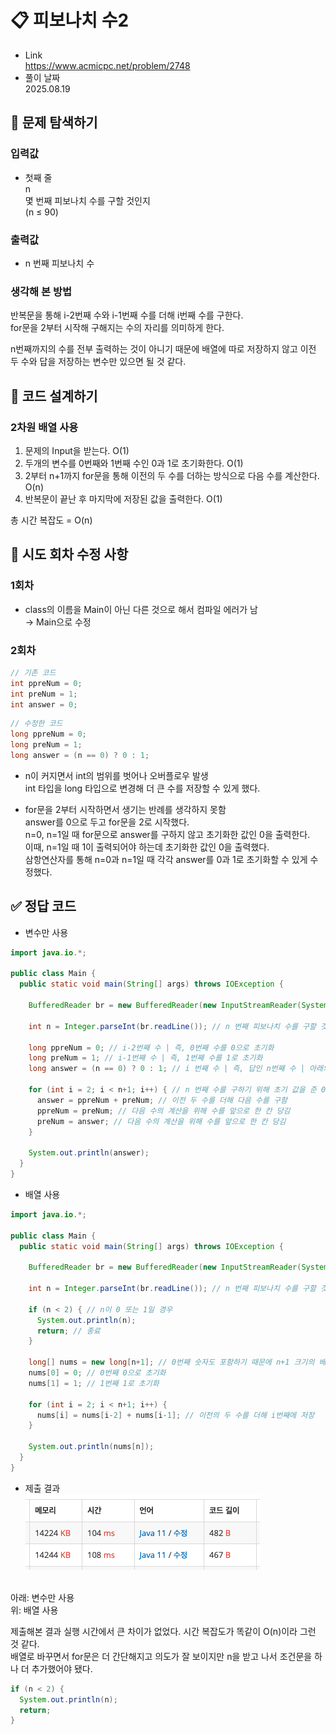 # 📋 피보나치 수2
- Link<br>
https://www.acmicpc.net/problem/2748
- 풀이 날짜<br>
2025.08.19

## 🔎 문제 탐색하기

### 입력값
- 첫째 줄<br>
n<br>
몇 번째 피보나치 수를 구할 것인지<br>
(n ≤ 90)

### 출력값
- n 번째 피보나치 수

### 생각해 본 방법
반복문을 통해 i-2번째 수와 i-1번째 수를 더해 i번째 수를 구한다.<br>
for문을 2부터 시작해 구해지는 수의 자리를 의미하게 한다.<br>

n번째까지의 수를 전부 출력하는 것이 아니기 때문에 배열에 따로 저장하지 않고 이전 두 수와 답을 저장하는 변수만 있으면 될 것 같다.

## 📝 코드 설계하기
### 2차원 배열 사용
1. 문제의 Input을 받는다. O(1)
2. 두개의 변수를 0번째와 1번째 수인 0과 1로 초기화한다. O(1)
3. 2부터 n+1까지 for문을 통해 이전의 두 수를 더하는 방식으로 다음 수를 계산한다. O(n)
4. 반복문이 끝난 후 마지막에 저장된 값을 출력한다. O(1)

총 시간 복잡도 = O(n)

## 🔧 시도 회차 수정 사항
### 1회차
- class의 이름을 Main이 아닌 다른 것으로 해서 컴파일 에러가 남<br>
→ Main으로 수정

### 2회차
```java
// 기존 코드
int ppreNum = 0;
int preNum = 1; 
int answer = 0;
```
```java
// 수정한 코드
long ppreNum = 0;
long preNum = 1; 
long answer = (n == 0) ? 0 : 1;
```
- n이 커지면서 int의 범위를 벗어나 오버플로우 발생<br>
  int 타입을 long 타입으로 변경해 더 큰 수를 저장할 수 있게 했다.<br>

- for문을 2부터 시작하면서 생기는 반례를 생각하지 못함<br>
answer를 0으로 두고 for문을 2로 시작했다.<br>
n=0, n=1일 때 for문으로 answer를 구하지 않고 초기화한 값인 0을 출력한다.<br>
이때, n=1일 때 1이 출력되어야 하는데 초기화한 값인 0을 출력했다.<br>
삼항연산자를 통해 n=0과 n=1일 때 각각 answer를 0과 1로 초기화할 수 있게 수정했다.

## ✅ 정답 코드
- 변수만 사용
```java
import java.io.*;

public class Main {
  public static void main(String[] args) throws IOException {

    BufferedReader br = new BufferedReader(new InputStreamReader(System.in)); // 한 줄 단위로 입력값 입력 받음

    int n = Integer.parseInt(br.readLine()); // n 번째 피보나치 수를 구할 것인지 받음

    long ppreNum = 0; // i-2번째 수 | 즉, 0번째 수를 0으로 초기화
    long preNum = 1; // i-1번째 수 | 즉, 1번째 수를 1로 초기화
    long answer = (n == 0) ? 0 : 1; // i 번째 수 | 즉, 답인 n번째 수 | 아래의 for문이 2부터 시작하기 때문에 n = 0일 때 0, n = 1일 때 1로 초기화

    for (int i = 2; i < n+1; i++) { // n 번째 수를 구하기 위해 초기 값을 준 0번째, 1번째를 건너뛰고 2부터 시작
      answer = ppreNum + preNum; // 이전 두 수를 더해 다음 수를 구함
      ppreNum = preNum; // 다음 수의 계산을 위해 수를 앞으로 한 칸 당김
      preNum = answer; // 다음 수의 계산을 위해 수를 앞으로 한 칸 당김
    }

    System.out.println(answer);
  }
}
```

- 배열 사용
```java
import java.io.*;

public class Main {
  public static void main(String[] args) throws IOException {

    BufferedReader br = new BufferedReader(new InputStreamReader(System.in)); // 한 줄 단위로 입력값 입력 받음

    int n = Integer.parseInt(br.readLine()); // n 번째 피보나치 수를 구할 것인지 받음

    if (n < 2) { // n이 0 또는 1일 경우
      System.out.println(n);
      return; // 종료
    }

    long[] nums = new long[n+1]; // 0번째 숫자도 포함하기 때문에 n+1 크기의 배열 생성
    nums[0] = 0; // 0번째 0으로 초기화
    nums[1] = 1; // 1번째 1로 초기화

    for (int i = 2; i < n+1; i++) {
      nums[i] = nums[i-2] + nums[i-1]; // 이전의 두 수를 더해 i번째에 저장
    }

    System.out.println(nums[n]);
  }
}
```

- 제출 결과<br>
![alt text](image.png)
<br>
아래: 변수만 사용<br>
위: 배열 사용

제출해본 결과 실행 시간에서 큰 차이가 없었다. 시간 복잡도가 똑같이 O(n)이라 그런 것 같다.<br>
배열로 바꾸면서 for문은 더 간단해지고 의도가 잘 보이지만 n을 받고 나서 조건문을 하나 더 추가했어야 됐다.
```java
if (n < 2) {
  System.out.println(n);
  return;
}
```